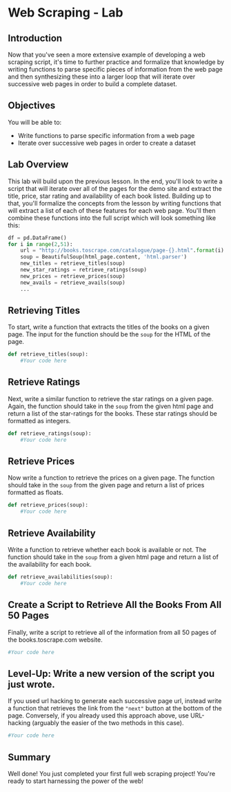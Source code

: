 
# Web Scraping - Lab

## Introduction

Now that you've seen a more extensive example of developing a web scraping script, it's time to further practice and formalize that knowledge by writing functions to parse specific pieces of information from the web page and then synthesizing these into a larger loop that will iterate over successive web pages in order to build a complete dataset.

## Objectives

You will be able to:

* Write functions to parse specific information from a web page
* Iterate over successive web pages in order to create a dataset

## Lab Overview

This lab will build upon the previous lesson. In the end, you'll look to write a script that will iterate over all of the pages for the demo site and extract the title, price, star rating and availability of each book listed. Building up to that, you'll formalize the concepts from the lesson by writing functions that will extract a list of each of these features for each web page. You'll then combine these functions into the full script which will look something like this:  

```python
df = pd.DataFrame()
for i in range(2,51):
    url = "http://books.toscrape.com/catalogue/page-{}.html".format(i)
    soup = BeautifulSoup(html_page.content, 'html.parser')
    new_titles = retrieve_titles(soup)
    new_star_ratings = retrieve_ratings(soup)
    new_prices = retrieve_prices(soup)
    new_avails = retrieve_avails(soup)
    ...
 ```

## Retrieving Titles

To start, write a function that extracts the titles of the books on a given page. The input for the function should be the `soup` for the HTML of the page.


```python
def retrieve_titles(soup):
    #Your code here
```

## Retrieve Ratings

Next, write a similar function to retrieve the star ratings on a given page. Again, the function should take in the `soup` from the given html page and return a list of the star-ratings for the books. These star ratings should be formatted as integers.


```python
def retrieve_ratings(soup):
    #Your code here
```

## Retrieve Prices

Now write a function to retrieve the prices on a given page. The function should take in the `soup` from the given page and return a list of prices formatted as floats.


```python
def retrieve_prices(soup):
    #Your code here
```

## Retrieve Availability

Write a function to retrieve whether each book is available or not. The function should take in the `soup` from a given html page and return a list of the availability for each book.


```python
def retrieve_availabilities(soup):
    #Your code here
```

## Create a Script to Retrieve All the Books From All 50 Pages

Finally, write a script to retrieve all of the information from all 50 pages of the books.toscrape.com website. 


```python
#Your code here
```

## Level-Up: Write a new version of the script you just wrote. 

If you used url hacking to generate each successive page url, instead write a function that retrieves the link from the `"next"` button at the bottom of the page. Conversely, if you already used this approach above, use URL-hacking (arguably the easier of the two methods in this case).


```python
#Your code here
```

## Summary

Well done! You just completed your first full web scraping project! You're ready to start harnessing the power of the web!
